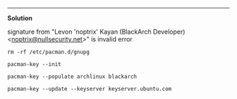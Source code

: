 <hr>

**Solution**

signature from "Levon 'noptrix' Kayan (BlackArch Developer) &lt;noptrix@nullsecurity.net>" is invalid error

    rm -rf /etc/pacman.d/gnupg
    
    pacman-key --init
    
    pacman-key --populate archlinux blackarch
    
    pacman-key --update --keyserver keyserver.ubuntu.com

